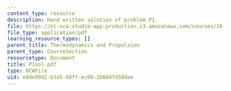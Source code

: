 ```yaml
---
content_type: resource
description: Hand written solution of problem P1.
file: https://ol-ocw-studio-app-production.s3.amazonaws.com/courses/16-01-unified-engineering-i-ii-iii-iv-fall-2005-spring-2006/edde99d2b3a560ffec601b0d4fd58dee_P1sol.pdf
file_type: application/pdf
learning_resource_types: []
parent_title: Thermodynamics and Propulsion
parent_type: CourseSection
resourcetype: Document
title: P1sol.pdf
type: OCWFile
uid: edde99d2-b3a5-60ff-ec60-1b0d4fd58dee
---
```

